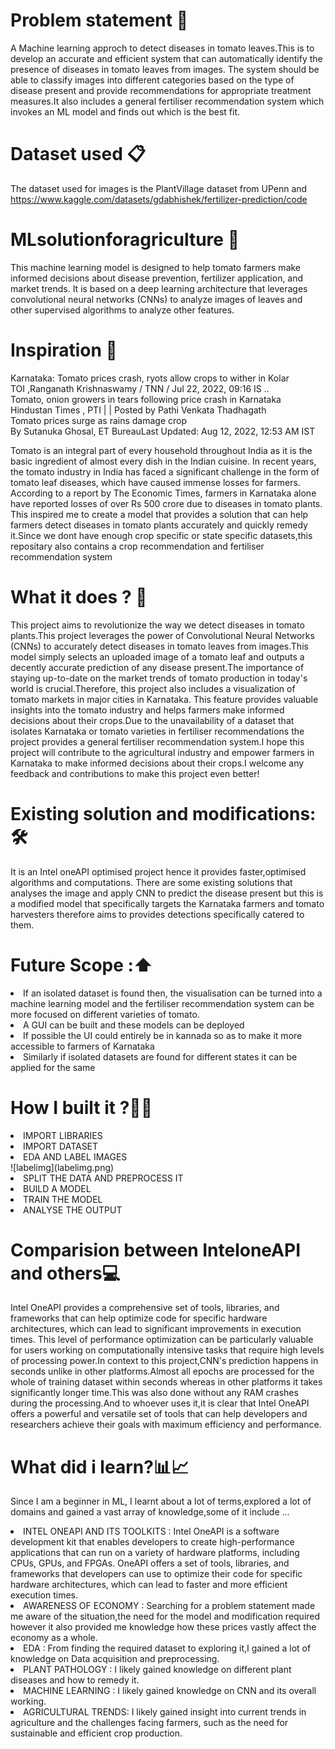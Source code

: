 # Problem statement 🍅
A Machine learning approch to detect diseases in tomato leaves.This is to develop an accurate and efficient system that can automatically identify the presence of diseases in tomato leaves from images. The system should be able to classify images into different categories based on the type of disease present and provide recommendations for appropriate treatment measures.It also includes a general fertiliser recommendation system which invokes an ML model and finds out which is the best fit.

# Dataset used 📋
The dataset used for images is the PlantVillage dataset from UPenn and
https://www.kaggle.com/datasets/gdabhishek/fertilizer-prediction/code

# MLsolutionforagriculture 🌾 

This machine learning model is designed to help tomato farmers make informed decisions about disease prevention, fertilizer application, and market trends. It is based on a deep learning architecture that leverages convolutional neural networks (CNNs) to analyze images of leaves and other supervised algorithms to analyze other features.

# Inspiration 💪
Karnataka: Tomato prices crash, ryots allow crops to wither in Kolar<br>
TOI ,Ranganath Krishnaswamy / TNN / Jul 22, 2022, 09:16 IS ..<br>
Tomato, onion growers in tears following price crash in Karnataka<br>
Hindustan Times , PTI | | Posted by Pathi Venkata Thadhagath<br>
Tomato prices surge as rains damage crop<br>
By Sutanuka Ghosal, ET BureauLast Updated: Aug 12, 2022, 12:53 AM IST<br>

Tomato is an integral part of every household throughout India as it is the basic ingredient of almost every dish in the Indian cuisine.
In recent years, the tomato industry in India has faced a significant challenge in the form of tomato leaf diseases, which have caused immense losses for farmers. According to a report by The Economic Times, farmers in Karnataka alone have reported losses of over Rs 500 crore due to diseases in tomato plants.
This inspired me to create a model that provides a solution that can help farmers detect diseases in tomato plants accurately and quickly remedy it.Since we dont have enough crop specific or state specific datasets,this repositary also contains a crop recommendation and fertiliser recommendation system

# What it does ? 🎯
This project aims to revolutionize the way we detect diseases in tomato plants.This project leverages the power of Convolutional Neural Networks (CNNs) to accurately detect diseases in tomato leaves from images.This model simply selects an uploaded image of a tomato leaf and outputs a decently accurate prediction of any disease present.The importance of staying up-to-date on the market trends of tomato production in today's world is crucial.Therefore, this project also includes a visualization of tomato markets in major cities in Karnataka. This feature provides valuable insights into the tomato industry and helps farmers make informed decisions about their crops.Due to the unavailability of a dataset that isolates Karnataka or tomato varieties in fertiliser recommendations the project provides a general fertiliser recommendation system.I hope this project will contribute to the agricultural industry and empower farmers in Karnataka to make informed decisions about their crops.I welcome any feedback and contributions to make this project even better!

# Existing solution and modifications:🛠

It is an Intel oneAPI optimised project hence it provides faster,optimised algorithms and computations.
There are some existing solutions that analyses the image and apply CNN to predict the disease present but this is a modified model that specifically targets the Karnataka farmers and tomato harvesters therefore aims to provides detections specifically catered to them.


# Future Scope :⬆️

<li> If an isolated dataset is found then, the visualisation can be turned into a machine learning model and the fertiliser recommendation system can be more focused on different varieties of tomato.</li>
<li>A GUI can be built and these models can be deployed</li>
<li>If possible the UI could entirely be in kannada so as to make it more accessible to farmers of Karnataka</li>
<li>Similarly if isolated datasets are found for different states it can be applied for the same</li>


# How I built it ?👩‍💻

<li> IMPORT LIBRARIES</li>
<li>IMPORT DATASET</li>
<li>EDA AND LABEL IMAGES</li>
![labelimg](labelimg.png)
<li>SPLIT THE DATA AND PREPROCESS IT</li>
<li>BUILD A MODEL</li>
<li>TRAIN THE MODEL</li>
<li>ANALYSE THE OUTPUT</li>

# Comparision between InteloneAPI and others💻

Intel OneAPI provides a comprehensive set of tools, libraries, and frameworks that can help optimize code for specific hardware architectures, which can lead to significant improvements in execution times. This level of performance optimization can be particularly valuable for users working on computationally intensive tasks that require high levels of processing power.In context to this project,CNN's prediction happens in seconds unlike in other platforms.Almost all epochs are processed for the whole of training dataset within seconds whereas in other platforms it takes significantly longer time.This was also done without any RAM crashes during the processing.And to whoever uses it,it is clear that Intel OneAPI offers a powerful and versatile set of tools that can help developers and researchers achieve their goals with maximum efficiency and performance.
<br>

# What did i learn?📊📈
Since I am a beginner in ML, I learnt about a lot of terms,explored a lot of domains and gained a vast array of knowledge,some of it include ...
<li>INTEL ONEAPI AND ITS TOOLKITS : Intel OneAPI is a software development kit that enables developers to create high-performance applications that can run on a variety of hardware platforms, including CPUs, GPUs, and FPGAs. OneAPI offers a set of tools, libraries, and frameworks that developers can use to optimize their code for specific hardware architectures, which can lead to faster and more efficient execution times.</li>
<li>AWARENESS OF ECONOMY : Searching for a problem statement made me aware of the situation,the need for the model and modification required however it also provided me knowledge how these prices vastly affect the economy as a whole.</li>
<li>EDA : From finding the required dataset to exploring it,I gained a lot of knowledge on Data acquisition and preprocessing.</li>
<li>PLANT PATHOLOGY : I likely gained knowledge on different plant diseases and how to remedy it.</li>
<li>MACHINE LEARNING : I likely gained knowledge on CNN and its overall working.</li>
<li>AGRICULTURAL TRENDS: I likely gained insight into current trends in agriculture and the challenges facing farmers, such as the need for sustainable and efficient crop production.</li>
